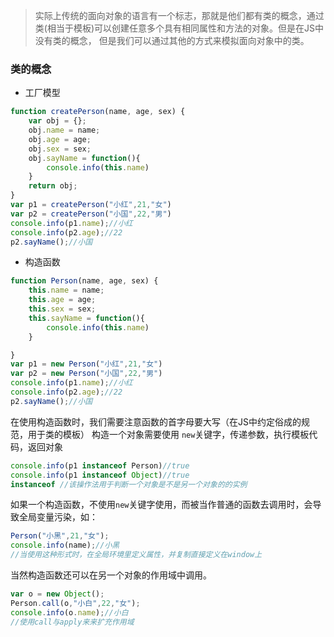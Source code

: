 > 实际上传统的面向对象的语言有一个标志，那就是他们都有类的概念，通过类(相当于模板)可以创建任意多个具有相同属性和方法的对象。但是在JS中没有类的概念，
> 但是我们可以通过其他的方式来模拟面向对象中的类。 


### 类的概念

- 工厂模型

```js
function createPerson(name, age, sex) {
    var obj = {};
    obj.name = name;
    obj.age = age;
    obj.sex = sex;
    obj.sayName = function(){
        console.info(this.name)
    }
    return obj;
}
var p1 = createPerson("小红",21,"女")
var p2 = createPerson("小国",22,"男")
console.info(p1.name);//小红
console.info(p2.age);//22
p2.sayName();//小国
```

- 构造函数

```js
function Person(name, age, sex) {
    this.name = name;
    this.age = age;
    this.sex = sex;
    this.sayName = function(){
        console.info(this.name)
    }

}
var p1 = new Person("小红",21,"女")
var p2 = new Person("小国",22,"男")
console.info(p1.name);//小红
console.info(p2.age);//22
p2.sayName();//小国
```
在使用构造函数时，我们需要注意函数的首字母要大写（在JS中约定俗成的规范，用于类的模板）
构造一个对象需要使用 `new`关键字，传递参数，执行模板代码，返回对象

```js
console.info(p1 instanceof Person)//true
console.info(p1 instanceof Object)//true
instanceof //该操作法用于判断一个对象是不是另一个对象的的实例
```

如果一个构造函数，不使用`new`关键字使用，而被当作普通的函数去调用时，会导致全局变量污染，如：
```js
Person("小黑",21,"女");
console.info(name);//小黑
//当使用这种形式时，在全局环境里定义属性，并复制直接定义在window上
```
当然构造函数还可以在另一个对象的作用域中调用。
```js
var o = new Object();
Person.call(o,"小白",22,"女");
console.info(o.name);//小白
//使用call与apply来来扩充作用域
```

